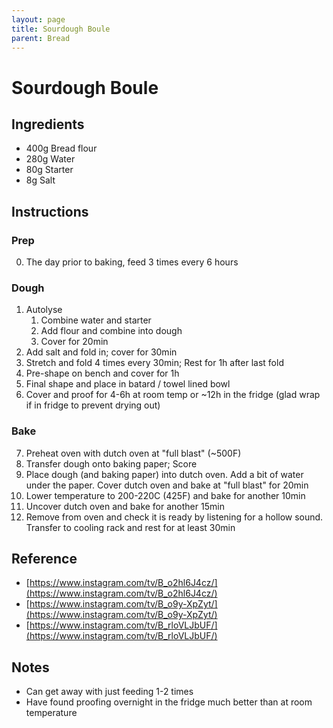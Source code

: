 ```yaml
---
layout: page
title: Sourdough Boule
parent: Bread
---
```


# Sourdough Boule

## Ingredients

- 400g Bread flour
- 280g Water
- 80g Starter
- 8g Salt

## Instructions

### Prep

0. The day prior to baking, feed 3 times every 6 hours

### Dough

1. Autolyse
   1. Combine water and starter
   2. Add flour and combine into dough
   3. Cover for 20min
2. Add salt and fold in; cover for 30min
3. Stretch and fold 4 times every 30min; Rest for 1h after last fold
4. Pre-shape on bench and cover for 1h
5. Final shape and place in batard / towel lined bowl
6. Cover and proof for 4-6h at room temp or ~12h in the fridge (glad wrap if in fridge to prevent drying out)

### Bake

7. Preheat oven with dutch oven at "full blast" (~500F)
8. Transfer dough onto baking paper; Score
9. Place dough (and baking paper) into dutch oven. Add a bit of water under the paper. Cover dutch oven and bake at "full blast" for 20min
10. Lower temperature to 200-220C (425F) and bake for another 10min
11. Uncover dutch oven and bake for another 15min
12. Remove from oven and check it is ready by listening for a hollow sound. Transfer to cooling rack and rest for at least 30min

## Reference

- [https://www.instagram.com/tv/B_o2hl6J4cz/](https://www.instagram.com/tv/B_o2hl6J4cz/)
- [https://www.instagram.com/tv/B_o9y-XpZyt/](https://www.instagram.com/tv/B_o9y-XpZyt/)
- [https://www.instagram.com/tv/B_rloVLJbUF/](https://www.instagram.com/tv/B_rloVLJbUF/)

## Notes

- Can get away with just feeding 1-2 times
- Have found proofing overnight in the fridge much better than at room temperature
